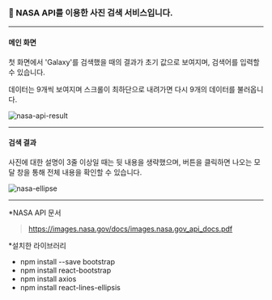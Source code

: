 ### 🚀 NASA API를 이용한 사진 검색 서비스입니다.

-----
#### 메인 화면

첫 화면에서 'Galaxy'를 검색했을 때의 결과가 초기 값으로 보여지며, 검색어를 입력할 수 있습니다.

데이터는 9개씩 보여지며 스크롤이 최하단으로 내려가면 다시 9개의 데이터를 불러옵니다.

![nasa-api-result](https://user-images.githubusercontent.com/48341341/127896775-09c2e471-273e-4021-8c18-bc9677945581.png)

-----
#### 검색 결과

사진에 대한 설명이 3줄 이상일 때는 뒷 내용을 생략했으며, 버튼을 클릭하면 나오는 모달 창을 통해 전체 내용을 확인할 수 있습니다.

![nasa-ellipse](https://user-images.githubusercontent.com/48341341/128031471-1818b00a-66b1-4ccd-b17d-a18cef0e3c6d.PNG)


-----

*NASA API 문서
> https://images.nasa.gov/docs/images.nasa.gov_api_docs.pdf

*설치한 라이브러리
- npm install --save bootstrap
- npm install react-bootstrap
- npm install axios
- npm install react-lines-ellipsis

